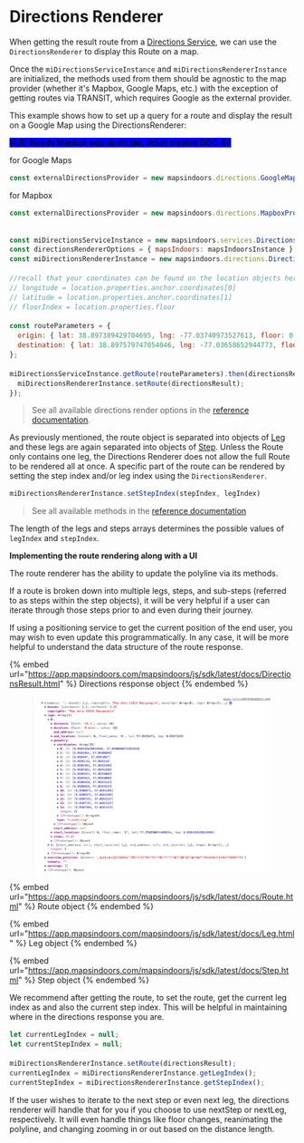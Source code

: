 # Directions Renderer

When getting the result route from a [Directions Service](https://docs.mapsindoors.com/directions-service/), we can use the `DirectionsRenderer` to display this Route on a map.&#x20;

Once the `miDirectionsServiceInstance` and `miDirectionsRendererInstance` are initialized, the methods used from them should be agnostic to the map provider (whether it's Mapbox, Google Maps, etc.) with the exception of getting routes via TRANSIT, which requires Google as the external provider.

This example shows how to set up a query for a route and display the result on a Google Map using the DirectionsRenderer:

<mark style="background-color:blue;">MJE: Needs Mapbox equivalent tap, ticket created DOC-84</mark>

for Google Maps

```javascript
const externalDirectionsProvider = new mapsindoors.directions.GoogleMapsProvider();
```

for Mapbox

```javascript
const externalDirectionsProvider = new mapsindoors.directions.MapboxProvider();
```

```javascript

const miDirectionsServiceInstance = new mapsindoors.services.DirectionsService(externalDirectionsProvider);
const directionsRendererOptions = { mapsIndoors: mapsIndoorsInstance }
const miDirectionsRendererInstance = new mapsindoors.directions.DirectionsRenderer(directionsRendererOptions);

//recall that your coordinates can be found on the location objects here:
// longitude = location.properties.anchor.coordinates[0]
// latitude = location.properties.anchor.coordinates[1]
// floorIndex = location.properties.floor

const routeParameters = {
  origin: { lat: 38.897389429704695, lng: -77.03740973527613, floor: 0 }, // Oval Office, The White House
  destination: { lat: 38.897579747054046, lng: -77.03658652944773, floor: 1 } // Blue Room, The White House
};

miDirectionsServiceInstance.getRoute(routeParameters).then(directionsResult => {
  miDirectionsRendererInstance.setRoute(directionsResult);
});
```

> See all available directions render options in the [reference documentation](https://app.mapsindoors.com/mapsindoors/js/sdk/latest/docs/mapsindoors.directions.DirectionsRenderer.html).

As previously mentioned, the route object is separated into objects of [Leg](https://app.mapsindoors.com/mapsindoors/js/sdk/latest/docs/Leg.html) and these legs are again separated into objects of [Step](https://app.mapsindoors.com/mapsindoors/js/sdk/latest/docs/Step.html). Unless the Route only contains one leg, the Directions Renderer does not allow the full Route to be rendered all at once. A specific part of the route can be rendered by setting the step index and/or leg index using the `DirectionsRenderer`.

```javascript
miDirectionsRendererInstance.setStepIndex(stepIndex, legIndex)
```

> See all available methods in the [reference documentation](https://app.mapsindoors.com/mapsindoors/js/sdk/latest/docs/mapsindoors.directions.DirectionsRenderer.html)

The length of the legs and steps arrays determines the possible values of `legIndex` and `stepIndex`.

**Implementing the route rendering along with a UI**

The route renderer has the ability to update the polyline via its methods.

If a route is broken down into multiple legs, steps, and sub-steps (referred to as steps within the step objects), it will be very helpful if a user can iterate through those steps prior to and even during their journey.

If using a positioning service to get the current position of the end user, you may wish to even update this programmatically. In any case, it will be more helpful to understand the data structure of the route response.

{% embed url="https://app.mapsindoors.com/mapsindoors/js/sdk/latest/docs/DirectionsResult.html" %}
Directions response object
{% endembed %}

<figure><img src="../../../.gitbook/assets/route_response.png" alt=""><figcaption></figcaption></figure>

{% embed url="https://app.mapsindoors.com/mapsindoors/js/sdk/latest/docs/Route.html" %}
Route object
{% endembed %}

{% embed url="https://app.mapsindoors.com/mapsindoors/js/sdk/latest/docs/Leg.html" %}
Leg object
{% endembed %}

{% embed url="https://app.mapsindoors.com/mapsindoors/js/sdk/latest/docs/Step.html" %}
Step object
{% endembed %}

We recommend after getting the route, to set the route, get the current leg index as and also the current step index. This will be helpful in maintaining where in the directions response you are.

```javascript
let currentLegIndex = null;
let currentStepIndex = null;

miDirectionsRendererInstance.setRoute(directionsResult);
currentLegIndex = miDirectionsRendererInstance.getLegIndex();
currentStepIndex = miDirectionsRendererInstance.getStepIndex();
```

If the user wishes to iterate to the next step or even next leg, the directions renderer will handle that for you if you choose to use nextStep or nextLeg, respectively. It will even handle things like floor changes, reanimating the polyline, and changing zooming in or out based on the distance length.

